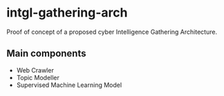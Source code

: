 # intgl-gathering-arch
Proof of concept of a proposed cyber Intelligence Gathering Architecture.


## Main components
- Web Crawler
- Topic Modeller
- Supervised Machine Learning Model
